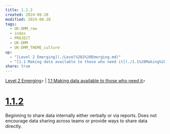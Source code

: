 ```yaml
---
title: 1.1.2
created: 2024-08-28
modified: 2024-08-28
tags:
  - UK-DMM_row
  - index
  - PROJECT
  - UK-DMM
  - UK-DMM_THEME_culture
up:
  - "[Level 2 Emerging](./Level%202%20Emerging.md)"
  - "[1.1 Making data available to those who need it](./1.1%20Making%20data%20available%20to%20those%20who%20need%20it.md)"
share: true
---
```

[Level 2 Emerging](./Level%202%20Emerging.md)⤴️ | [1.1 Making data available to those who need it](./1.1%20Making%20data%20available%20to%20those%20who%20need%20it.md)⤴️
# [1.1.2](1.1.2.md)

Beginning to share data internally either verbally or via reports. Does not encourage data sharing across teams or provide ways to share data directly.


